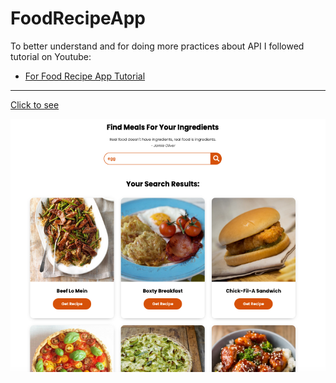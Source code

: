# FoodRecipeApp

To better understand and for doing more practices about API I followed tutorial on Youtube:

- [For Food Recipe App Tutorial](https://www.youtube.com/watch?v=opikz5x_1ak&t=35s)

---

[Click to see](https://ayerdelen.github.io/FoodRecipeApp)

![.](ss.png)
